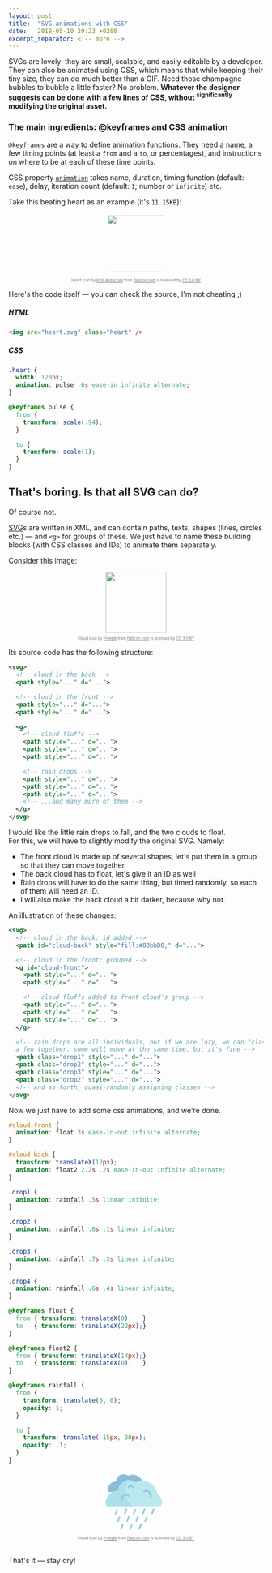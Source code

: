 ```yaml
---
layout: post
title:  "SVG animations with CSS"
date:   2018-05-10 20:23 +0200
excerpt_separator: <!-- more -->
---
```


SVGs are lovely: they are small, scalable, and easily editable by a developer. They can also be animated using CSS, which means that while keeping their tiny size, they can do much better than a GIF.<!-- more --> Need those champagne bubbles to bubble a little faster? No problem. **Whatever the designer suggests can be done with a few lines of CSS, without <sup>significantly</sup> modifying the original asset.**

### The main ingredients: @keyframes and CSS animation

[`@keyframes`](https://developer.mozilla.org/en-US/docs/Web/CSS/%40keyframes) are a way to define animation functions. They need a name, a few timing points (at least a `from` and a `to`, or percentages), and instructions on where to be at each of these time points.

CSS property [`animation`](https://developer.mozilla.org/en-US/docs/Web/CSS/animation) takes name, duration, timing function (default: `ease`), delay, iteration count (default: `1`; number or `infinite`) etc.

Take this beating heart as an example (it's `11.15KB`):

<style type="text/css">
  .svg {
    width: 120px;
    margin: 0 auto;    
  }
  .heart {
    animation: pulse .6s ease-in infinite alternate;
  }

  @keyframes pulse {
    from {transform: scale(.94);}
    to {transform: scale(1);}
  }
</style>
<div style="display: flex; flex-direction: column; align-items: center; max-width: 550px;">
<img src="{{site.baseUrl}}/blog/assets/images/heart.svg" class="heart svg" />
<div style="font-size: 7.5px; opacity: .6; margin-top: 1em">Heart icon by <a href="https://www.flaticon.com/authors/kirill-kazachek" title="Kirill Kazachek">Kirill Kazachek</a> from <a href="https://www.flaticon.com/" title="Flaticon">flaticon.com</a> is licensed by <a href="http://creativecommons.org/licenses/by/3.0/" title="Creative Commons BY 3.0" target="_blank" data-id="_">CC 3.0 BY</a></div>
</div>

Here's the code itself — you can check the source, I'm not cheating ;)

##### HTML
```html
<img src="heart.svg" class="heart" />
```

##### CSS
```scss
.heart {
  width: 120px;
  animation: pulse .6s ease-in infinite alternate;
}

@keyframes pulse {
  from {
    transform: scale(.94);
  }

  to {
    transform: scale(1);
  }
}

```

## That's boring. Is that all SVG can do?

Of course not.

[SVG](https://en.wikipedia.org/wiki/Scalable_Vector_Graphics)s are written in XML, and can contain paths, texts, shapes (lines, circles etc.) — and `<g>` for groups of these. We just have to name these building blocks (with CSS classes and IDs) to animate them separately.

Consider this image:

<div style="display: flex; flex-direction: column; align-items: center; max-width: 550px;">
<img src="{{site.baseUrl}}/blog/assets/images/rain.svg" class="svg" />
<div style="font-size: 7.5px; opacity: .6; margin-top: 1em">Cloud icon by <a href="http://www.freepik.com" title="Freepik">Freepik</a> from <a href="https://www.flaticon.com/" title="Flaticon">flaticon.com</a> is licensed by <a href="http://creativecommons.org/licenses/by/3.0/" title="Creative Commons BY 3.0" target="_blank" data-id="2_">CC 3.0 BY</a></div>
</div>

Its source code has the following structure:

```xml
<svg>
  <!-- cloud in the back -->
  <path style="..." d="...">

  <!-- cloud in the front -->
  <path style="..." d="...">
  <path style="..." d="...">

  <g>
    <!-- cloud fluffs -->
    <path style="..." d="...">
    <path style="..." d="...">
    <path style="..." d="...">

    <!-- rain drops -->
    <path style="..." d="...">
    <path style="..." d="...">
    <path style="..." d="...">
    <!-- ...and many more of them -->
  </g>
</svg>
```

I would like the little rain drops to fall, and the two clouds to float.  
For this, we will have to slightly modify the original SVG. Namely:
- The front cloud is made up of several shapes, let's put them in a group so that they can move together
- The back cloud has to float, let's give it an ID as well
- Rain drops will have to do the same thing, but timed randomly, so each of them will need an ID.
- I will also make the back cloud a bit darker, because why not.

An illustration of these changes:

```xml
<svg>
  <!-- cloud in the back: id added -->
  <path id="cloud-back" style="fill:#8BbbD8;" d="...">

  <!-- cloud in the front: grouped -->
  <g id="cloud-front">
    <path style="..." d="...">
    <path style="..." d="...">

    <!-- cloud fluffs added to front cloud's group -->
    <path style="..." d="...">
    <path style="..." d="...">
    <path style="..." d="...">
  </g>

  <!-- rain drops are all individuals, but if we are lazy, we can "class"
  a few together. some will move at the same time, but it's fine -->
  <path class="drop1" style="..." d="...">
  <path class="drop2" style="..." d="...">
  <path class="drop3" style="..." d="...">
  <path class="drop2" style="..." d="...">
  <!-- and so forth, quasi-randomly assigning classes -->
</svg>
```

Now we just have to add some css animations, and we're done.

```scss
#cloud-front {
  animation: float 3s ease-in-out infinite alternate;
}

#cloud-back {
  transform: translateX(12px);
  animation: float2 2.2s .2s ease-in-out infinite alternate;
}

.drop1 {
  animation: rainfall .5s linear infinite;
}

.drop2 {
  animation: rainfall .6s .1s linear infinite;
}

.drop3 {
  animation: rainfall .7s .3s linear infinite;
}

.drop4 {
  animation: rainfall .6s .4s linear infinite;
}

@keyframes float {
  from { transform: translateX(0);   }
  to   { transform: translateX(22px);}
}

@keyframes float2 {
  from { transform: translateX(14px);}
  to   { transform: translateX(0);   }
}

@keyframes rainfall {
  from {
    transform: translate(0, 0);
    opacity: 1;
  }

  to {
    transform: translate(-15px, 30px);
    opacity: .1;
  }
}
```

<style type="text/css">
  #cloud-front {
    animation: float 3s ease-in-out infinite alternate;
  }

  #cloud-back {
    transform: translateX(12px);
    animation: float2 2.2s .2s ease-in-out infinite alternate;
  }

  .drop1 {
    animation: rainfall .5s linear infinite;
  }

  .drop2 {
    animation: rainfall .6s .1s linear infinite;
  }

  .drop3 {
    animation: rainfall .7s .3s linear infinite;
  }

  .drop4 {
    animation: rainfall .6s .4s linear infinite;
  }

  @keyframes float {
    from {transform: translateX(0);}
    to {transform: translateX(22px);}
  }

  @keyframes float2 {
    from {transform: translateX(14px);}
    to {transform: translateX(0);}
  }

  @keyframes rainfall {
    from {
      transform: translate(0, 0);
      opacity: 1;
    }
    to {
      transform: translate(-15px, 30px);
      opacity: .1;
    }
  }
</style>

<div style="display: flex; flex-direction: column; align-items: center; max-width: 550px;">
<?xml version="1.0" encoding="iso-8859-1"?>
<!-- Generator: Adobe Illustrator 19.0.0, SVG Export Plug-In . SVG Version: 6.00 Build 0)  -->
<svg version="1.1" id="rain" xmlns="http://www.w3.org/2000/svg" xmlns:xlink="http://www.w3.org/1999/xlink" x="0px" y="0px" width="120px" height="120px"
	 viewBox="0 0 552.001 512.001" style="enable-background:new 0 0 512.001 512.001;" xml:space="preserve">
<path id="cloud-back" style="fill:#8BbbD8;" d="M330.066,91.981c-2.678-2.507-4.528-5.757-5.264-9.351c-8.552-41.775-45.509-73.201-89.813-73.201
	c-12.92,0-25.215,2.675-36.364,7.499c-3.529,1.527-7.579,1.276-10.814-0.802c-10.603-6.81-23.21-10.768-36.748-10.768
	c-34.131,0-62.393,25.094-67.362,57.837c-0.626,4.125-3.896,7.318-8.039,7.804c-39.655,4.654-70.426,38.35-70.426,79.255l0,0
	c0,9.332,7.565,16.896,16.896,16.896h316.324c9.332,0,16.896-7.565,16.896-16.896l0,0
	C355.352,127.26,345.624,106.546,330.066,91.981z"/>
<g id="cloud-front">
	<path style="fill:#B9E8EF;" d="M475.023,185.235c-3.916-3.666-6.622-8.42-7.698-13.675
		c-12.506-61.091-66.552-107.048-131.34-107.048c-18.894,0-36.874,3.912-53.177,10.966c-5.161,2.233-11.083,1.865-15.815-1.173
		c-15.506-9.958-33.942-15.747-53.739-15.747c-49.912,0-91.241,36.696-98.508,84.579c-0.915,6.032-5.697,10.702-11.756,11.413
		C44.999,161.356,0,210.633,0,270.451l0,0c0,13.646,11.062,24.709,24.709,24.709h462.583c13.646,0,24.709-11.063,24.709-24.709l0,0
		C512,236.827,497.774,206.535,475.023,185.235z"/>
	<path style="fill:#ABDFEB;" d="M207.779,58.722c-47.432,2.57-86.035,38.296-93.034,84.416c-0.915,6.032-5.697,10.702-11.756,11.413
		C44.999,161.356,0,210.633,0,270.451l0,0c0,13.646,11.062,24.709,24.709,24.709h235.938
		C153.418,256.289,161.934,99.33,207.779,58.722z"/>
	<path style="fill:#8BCDD8;" d="M147.178,237.838c-4.036,0-7.368-3.209-7.492-7.271c-0.591-19.344,11.238-36.79,29.435-43.414
		c14.724-5.358,31.425-2.537,43.588,7.364c3.212,2.615,3.697,7.339,1.081,10.551c-2.615,3.212-7.339,3.697-10.551,1.081
		c-8.213-6.686-19.05-8.518-28.988-4.901c-12.1,4.404-19.965,16.002-19.572,28.86c0.126,4.14-3.127,7.599-7.268,7.726
		C147.334,237.837,147.256,237.838,147.178,237.838z"/>
	<path style="fill:#8BCDD8;" d="M407.844,221.921c-0.804,0-1.622-0.13-2.426-0.405c-3.92-1.339-6.011-5.603-4.672-9.523
		c4.547-13.308,1.2-27.747-8.737-37.684c-10.634-10.634-26.434-13.677-40.253-7.749c-3.806,1.632-8.216-0.129-9.849-3.937
		c-1.632-3.807,0.13-8.216,3.937-9.849c19.491-8.358,41.775-4.068,56.772,10.929c14.015,14.014,18.737,34.376,12.325,53.141
		C413.875,219.96,410.963,221.921,407.844,221.921z"/>
	<path style="fill:#8BCDD8;" d="M208.844,132.131c-0.735,0-1.481-0.108-2.22-0.337c-3.957-1.225-6.172-5.425-4.947-9.382
		c3.516-11.36,13.872-18.992,25.771-18.992c10.864,0,20.62,6.466,24.852,16.473c1.613,3.815-0.171,8.215-3.986,9.829
		c-3.813,1.613-8.215-0.171-9.829-3.986c-1.879-4.444-6.212-7.316-11.037-7.316c-5.284,0-9.882,3.386-11.442,8.427
		C215.011,130.065,212.045,132.131,208.844,132.131z"/>
</g>
<path class="drop1" style="fill:#8BCDD8;" d="M91.734,369.476c-0.852,0-1.718-0.146-2.564-0.454c-3.893-1.417-5.899-5.721-4.483-9.613
	l13.842-38.03c1.417-3.893,5.72-5.898,9.613-4.483c3.892,1.417,5.899,5.721,4.482,9.613L98.782,364.54
	C97.674,367.584,94.798,369.476,91.734,369.476z"/>
<path class="drop2" style="fill:#8BCDD8;" d="M174.454,369.181c-0.852,0-1.718-0.146-2.564-0.454c-3.893-1.417-5.899-5.721-4.483-9.613
	l13.842-38.03c1.417-3.893,5.721-5.899,9.613-4.483c3.892,1.417,5.899,5.721,4.482,9.613l-13.842,38.031
	C180.394,367.289,177.518,369.181,174.454,369.181z"/>
<path class="drop1" style="fill:#8BCDD8;" d="M257.174,368.886c-0.852,0-1.718-0.146-2.564-0.454c-3.893-1.417-5.899-5.721-4.483-9.613
	l13.842-38.031c1.417-3.893,5.721-5.901,9.613-4.483c3.893,1.417,5.899,5.721,4.483,9.613l-13.842,38.031
	C263.113,366.995,260.237,368.886,257.174,368.886z"/>
<path class="drop4" style="fill:#8BCDD8;" d="M339.894,368.591c-0.852,0-1.718-0.146-2.564-0.454c-3.893-1.417-5.899-5.721-4.483-9.613
	l13.842-38.031c1.417-3.893,5.72-5.9,9.613-4.483s5.899,5.721,4.483,9.613l-13.842,38.031
	C345.833,366.7,342.957,368.591,339.894,368.591z"/>
<path class="drop3" style="fill:#8BCDD8;" d="M422.613,368.295c-0.852,0-1.718-0.146-2.564-0.454c-3.893-1.417-5.899-5.721-4.483-9.613
	l13.842-38.031c1.417-3.893,5.721-5.901,9.613-4.483c3.893,1.417,5.899,5.721,4.483,9.613l-13.842,38.031
	C428.553,366.404,425.677,368.295,422.613,368.295z"/>
<path class="drop1" style="fill:#8BCDD8;" d="M113,438.073c-0.852,0-1.718-0.146-2.565-0.454c-3.892-1.417-5.899-5.721-4.483-9.613l13.842-38.031
	c1.417-3.893,5.72-5.899,9.613-4.483c3.893,1.417,5.899,5.721,4.483,9.613l-13.842,38.031
	C118.939,436.182,116.063,438.073,113,438.073z"/>
<path class="drop4" style="fill:#8BCDD8;" d="M195.72,437.778c-0.852,0-1.718-0.146-2.564-0.454c-3.893-1.417-5.899-5.721-4.483-9.613
	l13.842-38.031c1.417-3.893,5.719-5.9,9.613-4.483c3.892,1.417,5.899,5.721,4.483,9.613l-13.842,38.031
	C201.659,435.887,198.783,437.778,195.72,437.778z"/>
<path class="drop3" style="fill:#8BCDD8;" d="M278.439,437.482c-0.852,0-1.718-0.146-2.565-0.454c-3.892-1.417-5.899-5.721-4.482-9.613
	l13.842-38.03c1.417-3.893,5.722-5.898,9.613-4.483c3.892,1.417,5.899,5.721,4.482,9.613l-13.842,38.03
	C284.379,435.591,281.502,437.482,278.439,437.482z"/>
<path class="drop1" style="fill:#8BCDD8;" d="M361.159,437.187c-0.852,0-1.718-0.146-2.565-0.454c-3.892-1.417-5.899-5.721-4.482-9.613
	l13.842-38.03c1.417-3.892,5.723-5.899,9.613-4.483c3.893,1.417,5.899,5.721,4.483,9.613l-13.842,38.031
	C367.099,435.296,364.222,437.187,361.159,437.187z"/>
<path class="drop2" style="fill:#8BCDD8;" d="M141.586,506.643c-0.852,0-1.718-0.146-2.565-0.454c-3.892-1.417-5.899-5.721-4.482-9.613
	l13.842-38.03c1.417-3.893,5.723-5.898,9.613-4.483c3.893,1.417,5.899,5.721,4.483,9.613l-13.842,38.031
	C147.526,504.752,144.65,506.643,141.586,506.643z"/>
<path class="drop1" style="fill:#8BCDD8;" d="M224.306,506.349c-0.852,0-1.718-0.146-2.565-0.454c-3.892-1.417-5.899-5.721-4.482-9.613
	l13.842-38.03c1.417-3.893,5.721-5.897,9.613-4.483c3.893,1.417,5.899,5.721,4.483,9.613l-13.842,38.031
	C230.246,504.457,227.37,506.349,224.306,506.349z"/>
<path class="drop4" style="fill:#8BCDD8;" d="M307.026,506.054c-0.852,0-1.718-0.146-2.564-0.454c-3.893-1.417-5.899-5.721-4.483-9.613
	l13.842-38.031c1.417-3.893,5.72-5.901,9.613-4.483c3.893,1.417,5.899,5.721,4.483,9.613l-13.842,38.031
	C312.965,504.163,310.089,506.054,307.026,506.054z"/>
</svg>
<div style="font-size: 7.5px; opacity: .6; margin-top: 1em">Cloud icon by <a href="http://www.freepik.com" title="Freepik">Freepik</a> from <a href="https://www.flaticon.com/" title="Flaticon">flaticon.com</a> is licensed by <a href="http://creativecommons.org/licenses/by/3.0/" title="Creative Commons BY 3.0" target="_blank" data-id="2_">CC 3.0 BY</a></div>
&nbsp;
</div>

That's it — stay dry!
